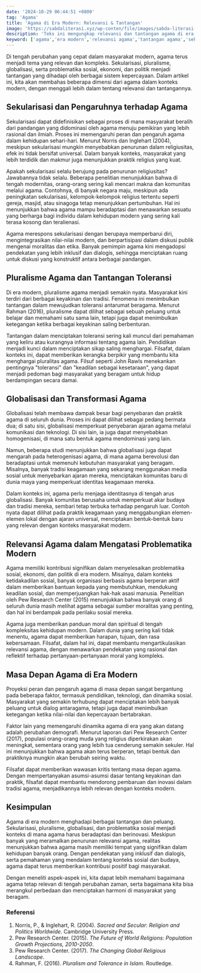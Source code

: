 ```yaml
---
date: '2024-10-29 06:44:51 +0800'
tag: 'Agama'
title: 'Agama di Era Modern: Relevansi & Tantangan'
image: 'https://sabdaliterasi.xyz/wp-conten/file/images/sabda-literasi-agama-di-era-modern-relevansi-tantangan.jpg'
description: 'Teks ini mengungkap relevansi dan tantangan agama di era modern, mencakup sekularisasi, pluralisme, globalisasi, serta perannya dalam isu sosial dan moral.'
keyword: ['agama','era modern','relevansi agama','tantangan agama','sekularisasi','pluralisme','toleransi','globalisasi','isu sosial','moralitas','dinamika agama','komunitas agama','identitas agama','dialog antaragama','problematika modern']
---
```

<p>Di tengah perubahan yang cepat dalam masyarakat modern, agama terus menjadi tema yang relevan dan kompleks. Sekularisasi, pluralisme, globalisasi, serta problematika sosial, ekonomi, dan politik menjadi tantangan yang dihadapi oleh berbagai sistem kepercayaan. Dalam artikel ini, kita akan membahas beberapa dimensi dari agama dalam konteks modern, dengan menggali lebih dalam tentang relevansi dan tantangannya.</p><h2>Sekularisasi dan Pengaruhnya terhadap Agama</h2><p>Sekularisasi dapat didefinisikan sebagai proses di mana masyarakat beralih dari pandangan yang didominasi oleh agama menuju pemikiran yang lebih rasional dan ilmiah. Proses ini memengaruhi peran dan pengaruh agama dalam kehidupan sehari-hari. Menurut Norris dan Inglehart (2004), meskipun sekularisasi mungkin menyebabkan penurunan dalam religiusitas, efek ini tidak bersifat universal. Dalam banyak konteks, masyarakat yang lebih terdidik dan makmur juga menunjukkan praktik religius yang kuat.</p><p>Apakah sekularisasi selalu berujung pada penurunan religiusitas? Jawabannya tidak selalu. Beberapa penelitian menunjukkan bahwa di tengah modernitas, orang-orang sering kali mencari makna dan komunitas melalui agama. Contohnya, di banyak negara maju, meskipun ada peningkatan sekularisasi, kelompok-kelompok religius tertentu seperti gereja, masjid, atau sinagoga tetap menunjukkan pertumbuhan. Hal ini menunjukkan bahwa agama mampu beradaptasi dan menawarkan sesuatu yang berharga bagi individu dalam kehidupan modern yang sering kali terasa kosong dan teralienasi.</p><p>Agama merespons sekularisasi dengan berupaya memperbarui diri, mengintegrasikan nilai-nilai modern, dan berpartisipasi dalam diskusi publik mengenai moralitas dan etika. Banyak pemimpin agama kini mengadopsi pendekatan yang lebih inklusif dan dialogis, sehingga menciptakan ruang untuk diskusi yang konstruktif antara berbagai pandangan.</p><h2>Pluralisme Agama dan Tantangan Toleransi</h2><p>Di era modern, pluralisme agama menjadi semakin nyata. Masyarakat kini terdiri dari berbagai keyakinan dan tradisi. Fenomena ini menimbulkan tantangan dalam mewujudkan toleransi antarumat beragama. Menurut Rahman (2016), pluralisme dapat dilihat sebagai sebuah peluang untuk belajar dan memahami satu sama lain, tetapi juga dapat menimbulkan ketegangan ketika berbagai keyakinan saling berbenturan.</p><p>Tantangan dalam menciptakan toleransi sering kali muncul dari pemahaman yang keliru atau kurangnya informasi tentang agama lain. Pendidikan menjadi kunci dalam menciptakan sikap saling menghargai. Filsafat, dalam konteks ini, dapat memberikan kerangka berpikir yang membantu kita menghargai pluralitas agama. Filsuf seperti John Rawls menekankan pentingnya "toleransi" dan "keadilan sebagai kesetaraan", yang dapat menjadi pedoman bagi masyarakat yang beragam untuk hidup berdampingan secara damai.</p><h2>Globalisasi dan Transformasi Agama</h2><p>Globalisasi telah membawa dampak besar bagi penyebaran dan praktik agama di seluruh dunia. Proses ini dapat dilihat sebagai pedang bermata dua; di satu sisi, globalisasi memperkuat penyebaran ajaran agama melalui komunikasi dan teknologi. Di sisi lain, ia juga dapat menyebabkan homogenisasi, di mana satu bentuk agama mendominasi yang lain.</p><p>Namun, beberapa studi menunjukkan bahwa globalisasi juga dapat mengarah pada heterogenisasi agama, di mana agama berevolusi dan beradaptasi untuk memenuhi kebutuhan masyarakat yang beragam. Misalnya, banyak tradisi keagamaan yang sekarang menggunakan media sosial untuk menyebarkan ajaran mereka, menciptakan komunitas baru di dunia maya yang memperkuat identitas keagamaan mereka.</p><p>Dalam konteks ini, agama perlu menjaga identitasnya di tengah arus globalisasi. Banyak komunitas berusaha untuk memperkuat akar budaya dan tradisi mereka, sembari tetap terbuka terhadap pengaruh luar. Contoh nyata dapat dilihat pada praktik keagamaan yang menggabungkan elemen-elemen lokal dengan ajaran universal, menciptakan bentuk-bentuk baru yang relevan dengan konteks masyarakat modern.</p><h2>Relevansi Agama dalam Mengatasi Problematika Modern</h2><p>Agama memiliki kontribusi signifikan dalam menyelesaikan problematika sosial, ekonomi, dan politik di era modern. Misalnya, dalam konteks ketidakadilan sosial, banyak organisasi berbasis agama berperan aktif dalam memberikan bantuan kepada yang membutuhkan, mendukung keadilan sosial, dan memperjuangkan hak-hak asasi manusia. Penelitian oleh Pew Research Center (2015) menunjukkan bahwa banyak orang di seluruh dunia masih melihat agama sebagai sumber moralitas yang penting, dan hal ini berdampak pada perilaku sosial mereka.</p><p>Agama juga memberikan panduan moral dan spiritual di tengah kompleksitas kehidupan modern. Dalam dunia yang sering kali tidak menentu, agama dapat memberikan harapan, tujuan, dan rasa kebersamaan. Filsafat, dalam hal ini, dapat membantu mengartikulasikan relevansi agama, dengan menawarkan pendekatan yang rasional dan reflektif terhadap pertanyaan-pertanyaan moral yang kompleks.</p><h2>Masa Depan Agama di Era Modern</h2><p>Proyeksi peran dan pengaruh agama di masa depan sangat bergantung pada beberapa faktor, termasuk pendidikan, teknologi, dan dinamika sosial. Masyarakat yang semakin terhubung dapat menciptakan lebih banyak peluang untuk dialog antaragama, tetapi juga dapat menimbulkan ketegangan ketika nilai-nilai dan kepercayaan bertabrakan.</p><p>Faktor lain yang memengaruhi dinamika agama di era yang akan datang adalah perubahan demografi. Menurut laporan dari Pew Research Center (2017), populasi orang-orang muda yang religius diperkirakan akan meningkat, sementara orang yang lebih tua cenderung semakin sekuler. Hal ini menunjukkan bahwa agama akan terus berperan, tetapi bentuk dan praktiknya mungkin akan berubah seiring waktu.</p><p>Filsafat dapat memberikan wawasan kritis tentang masa depan agama. Dengan mempertanyakan asumsi-asumsi dasar tentang keyakinan dan praktik, filsafat dapat membantu mendorong pembaruan dan inovasi dalam tradisi agama, menjadikannya lebih relevan dengan konteks modern.</p><h2>Kesimpulan</h2><p>Agama di era modern menghadapi berbagai tantangan dan peluang. Sekularisasi, pluralisme, globalisasi, dan problematika sosial menjadi konteks di mana agama harus beradaptasi dan berinovasi. Meskipun banyak yang meramalkan penurunan relevansi agama, realitas menunjukkan bahwa agama masih memiliki tempat yang signifikan dalam kehidupan banyak orang. Dengan pendekatan yang inklusif dan dialogis, serta pemahaman yang mendalam tentang konteks sosial dan budaya, agama dapat terus memberikan kontribusi positif bagi masyarakat.</p><p>Dengan meneliti aspek-aspek ini, kita dapat lebih memahami bagaimana agama tetap relevan di tengah perubahan zaman, serta bagaimana kita bisa merangkul perbedaan dan menciptakan harmoni di masyarakat yang beragam.</p><h3>Referensi</h3><ol><li>Norris, P., &amp; Inglehart, R. (2004). <em>Sacred and Secular: Religion and Politics Worldwide</em>. Cambridge University Press.</li><li>Pew Research Center. (2015). <em>The Future of World Religions: Population Growth Projections, 2010-2050</em>.</li><li>Pew Research Center. (2017). <em>The Changing Global Religious Landscape</em>.</li><li>Rahman, F. (2016). <em>Pluralism and Tolerance in Islam</em>. Routledge.</li></ol>